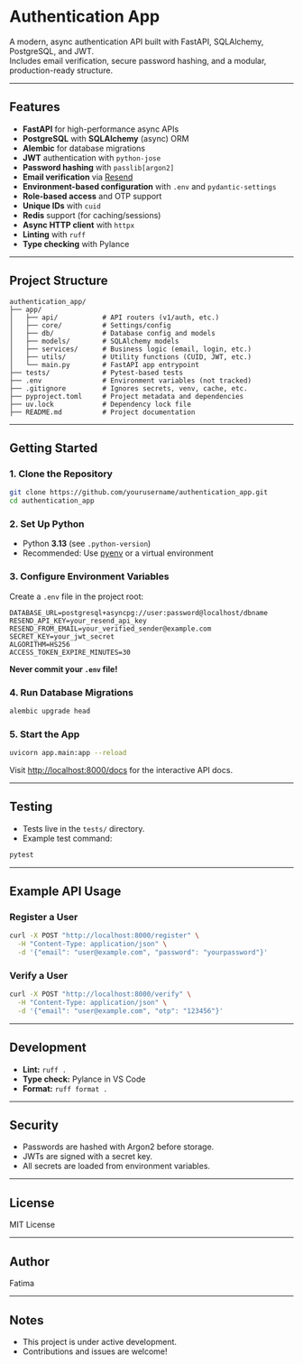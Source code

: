 # Authentication App

A modern, async authentication API built with FastAPI, SQLAlchemy, PostgreSQL, and JWT.  
Includes email verification, secure password hashing, and a modular, production-ready structure.

---

## Features

- **FastAPI** for high-performance async APIs
- **PostgreSQL** with **SQLAlchemy** (async) ORM
- **Alembic** for database migrations
- **JWT** authentication with `python-jose`
- **Password hashing** with `passlib[argon2]`
- **Email verification** via [Resend](https://resend.com/)
- **Environment-based configuration** with `.env` and `pydantic-settings`
- **Role-based access** and OTP support
- **Unique IDs** with `cuid`
- **Redis** support (for caching/sessions)
- **Async HTTP client** with `httpx`
- **Linting** with `ruff`
- **Type checking** with Pylance

---

## Project Structure

```
authentication_app/
├── app/
│   ├── api/           # API routers (v1/auth, etc.)
│   ├── core/          # Settings/config
│   ├── db/            # Database config and models
│   ├── models/        # SQLAlchemy models
│   ├── services/      # Business logic (email, login, etc.)
│   ├── utils/         # Utility functions (CUID, JWT, etc.)
│   └── main.py        # FastAPI app entrypoint
├── tests/             # Pytest-based tests
├── .env               # Environment variables (not tracked)
├── .gitignore         # Ignores secrets, venv, cache, etc.
├── pyproject.toml     # Project metadata and dependencies
├── uv.lock            # Dependency lock file
├── README.md          # Project documentation
```

---

## Getting Started

### 1. Clone the Repository

```sh
git clone https://github.com/yourusername/authentication_app.git
cd authentication_app
```

### 2. Set Up Python

- Python **3.13** (see `.python-version`)
- Recommended: Use [pyenv](https://github.com/pyenv/pyenv) or a virtual environment

### 3. Configure Environment Variables

Create a `.env` file in the project root:

```
DATABASE_URL=postgresql+asyncpg://user:password@localhost/dbname
RESEND_API_KEY=your_resend_api_key
RESEND_FROM_EMAIL=your_verified_sender@example.com
SECRET_KEY=your_jwt_secret
ALGORITHM=HS256
ACCESS_TOKEN_EXPIRE_MINUTES=30
```

**Never commit your `.env` file!**

### 4. Run Database Migrations

```sh
alembic upgrade head
```

### 5. Start the App

```sh
uvicorn app.main:app --reload
```

Visit [http://localhost:8000/docs](http://localhost:8000/docs) for the interactive API docs.

---

## Testing

- Tests live in the `tests/` directory.
- Example test command:

```sh
pytest
```

---

## Example API Usage

### Register a User

```sh
curl -X POST "http://localhost:8000/register" \
  -H "Content-Type: application/json" \
  -d '{"email": "user@example.com", "password": "yourpassword"}'
```

### Verify a User

```sh
curl -X POST "http://localhost:8000/verify" \
  -H "Content-Type: application/json" \
  -d '{"email": "user@example.com", "otp": "123456"}'
```

---

## Development

- **Lint:** `ruff .`
- **Type check:** Pylance in VS Code
- **Format:** `ruff format .`

---

## Security

- Passwords are hashed with Argon2 before storage.
- JWTs are signed with a secret key.
- All secrets are loaded from environment variables.

---

## License

MIT License

---

## Author

Fatima

---

## Notes

- This project is under active development.
- Contributions and issues are welcome!
